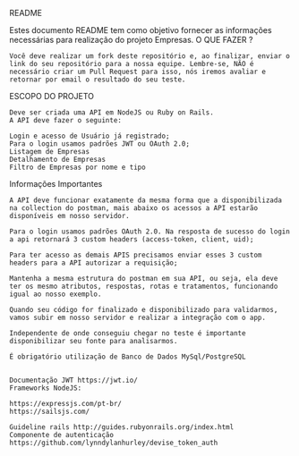 README

Estes documento README tem como objetivo fornecer as informações necessárias para realização do projeto Empresas.
O QUE FAZER ?

    Você deve realizar um fork deste repositório e, ao finalizar, enviar o link do seu repositório para a nossa equipe. Lembre-se, NÃO é necessário criar um Pull Request para isso, nós iremos avaliar e retornar por email o resultado do seu teste.

ESCOPO DO PROJETO

    Deve ser criada uma API em NodeJS ou Ruby on Rails.
    A API deve fazer o seguinte:

    Login e acesso de Usuário já registrado;
    Para o login usamos padrões JWT ou OAuth 2.0;
    Listagem de Empresas
    Detalhamento de Empresas
    Filtro de Empresas por nome e tipo

Informações Importantes

    A API deve funcionar exatamente da mesma forma que a disponibilizada na collection do postman, mais abaixo os acessos a API estarão disponíveis em nosso servidor.

    Para o login usamos padrões OAuth 2.0. Na resposta de sucesso do login a api retornará 3 custom headers (access-token, client, uid);

    Para ter acesso as demais APIS precisamos enviar esses 3 custom headers para a API autorizar a requisição;

    Mantenha a mesma estrutura do postman em sua API, ou seja, ela deve ter os mesmo atributos, respostas, rotas e tratamentos, funcionando igual ao nosso exemplo.

    Quando seu código for finalizado e disponibilizado para validarmos, vamos subir em nosso servidor e realizar a integração com o app.

    Independente de onde conseguiu chegar no teste é importante disponibilizar seu fonte para analisarmos.

    É obrigatório utilização de Banco de Dados MySql/PostgreSQL


    Documentação JWT https://jwt.io/
    Frameworks NodeJS:

    https://expressjs.com/pt-br/
    https://sailsjs.com/

    Guideline rails http://guides.rubyonrails.org/index.html
    Componente de autenticação https://github.com/lynndylanhurley/devise_token_auth
